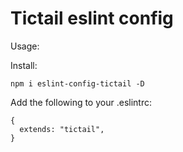 # Tictail eslint config

Usage:


Install:
```
npm i eslint-config-tictail -D
```

Add the following to your .eslintrc:
```
{
  extends: "tictail",
}
```
